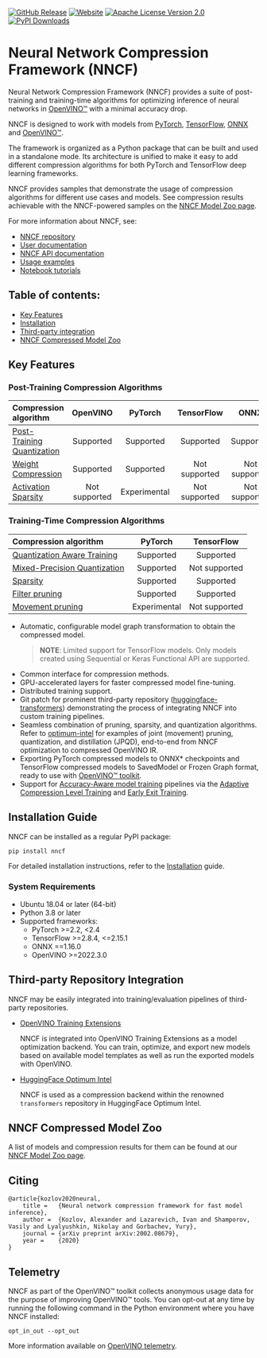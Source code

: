 [![GitHub Release](https://img.shields.io/github/v/release/openvinotoolkit/nncf?color=green)](https://github.com/openvinotoolkit/nncf/releases)
[![Website](https://img.shields.io/website?up_color=blue&up_message=docs&url=https%3A%2F%2Fdocs.openvino.ai%2Flatest%2Fopenvino_docs_model_optimization_guide.html)](https://docs.openvino.ai/nncf)
[![Apache License Version 2.0](https://img.shields.io/badge/license-Apache_2.0-green.svg)](LICENSE)
[![PyPI Downloads](https://static.pepy.tech/badge/nncf)](https://pypi.org/project/nncf/)

# Neural Network Compression Framework (NNCF)

Neural Network Compression Framework (NNCF) provides a suite of post-training
and training-time algorithms for optimizing inference of neural networks in
[OpenVINO&trade;](https://docs.openvino.ai) with a minimal accuracy drop.


NNCF is designed to work with models from [PyTorch](https://pytorch.org/),
[TensorFlow](https://www.tensorflow.org/), [ONNX](https://onnx.ai/) and
[OpenVINO&trade;](https://docs.openvino.ai).

The framework is organized as a Python package that can be built and used
in a standalone mode. Its architecture is unified to make it easy to
add different compression algorithms for both PyTorch and TensorFlow deep
learning frameworks.


NNCF provides samples that demonstrate the usage of compression algorithms
for different use cases and models. See compression results achievable
with the NNCF-powered samples on the
[NNCF Model Zoo page](https://github.com/openvinotoolkit/nncf/blob/develop/docs/ModelZoo.md).

For more information about NNCF, see:
- [NNCF repository](https://github.com/openvinotoolkit/nncf)
- [User documentation](https://docs.openvino.ai/nncf)
- [NNCF API documentation](https://openvinotoolkit.github.io/nncf/autoapi/nncf/)
- [Usage examples](https://github.com/openvinotoolkit/nncf/tree/develop/docs/usage)
- [Notebook tutorials](https://github.com/openvinotoolkit/openvino_notebooks/blob/latest/notebooks/README.md#model-training)




## Table of contents:

- [Key Features](#key-features)
- [Installation](#installation-guide)
- [Third-party integration](#third-party-repository-integration)
- [NNCF Compressed Model Zoo](#nncf-compressed-model-zoo)



## Key Features<a id="key-features"></a>

### Post-Training Compression Algorithms

| Compression algorithm                                                                                                                                       | OpenVINO  | PyTorch   | TensorFlow    | ONNX          |
| :---------------------------------------------------------------------------------------------------------------------------------------------------------- | :-------: | :-------: | :-----------: | :-----------: |
| [Post-Training Quantization](https://github.com/openvinotoolkit/nncf/blob/develop/docs/usage/post_training_compression/post_training_quantization/Usage.md) | Supported | Supported | Supported     | Supported     |
| [Weight Compression](https://github.com/openvinotoolkit/nncf/blob/develop/docs/usage/post_training_compression/weights_compression/Usage.md)                | Supported | Supported | Not supported | Not supported |
| [Activation Sparsity](https://github.com/openvinotoolkit/nncf/blob/develop/nncf/experimental/torch/sparsify_activations/ActivationSparsity.md)              | Not supported | Experimental |Not supported| Not supported |

### Training-Time Compression Algorithms

| Compression algorithm                                                                                                                                                                         | PyTorch      | TensorFlow    |
| :-------------------------------------------------------------------------------------------------------------------------------------------------------------------------------------------- | :----------: | :-----------: |
| [Quantization Aware Training](https://github.com/openvinotoolkit/nncf/blob/develop/docs/usage/training_time_compression/quantization_aware_training/Usage.md)                                 | Supported    | Supported     |
| [Mixed-Precision Quantization](https://github.com/openvinotoolkit/nncf/blob/develop/docs/usage/training_time_compression/other_algorithms/LegacyQuantization.md#mixed-precision-quantization) | Supported    | Not supported |
| [Sparsity](https://github.com/openvinotoolkit/nncf/blob/develop/docs/usage/training_time_compression/other_algorithms/Sparsity.md)                                                            | Supported    | Supported     |
| [Filter pruning](https://github.com/openvinotoolkit/nncf/blob/develop/docs/usage/training_time_compression/other_algorithms/Pruning.md)                                                       | Supported    | Supported     |
| [Movement pruning](https://github.com/openvinotoolkit/nncf/blob/develop/nncf/experimental/torch/sparsity/movement/MovementSparsity.md)                                                        | Experimental | Not supported |

- Automatic, configurable model graph transformation to obtain the compressed
  model.
  > **NOTE**: Limited support for TensorFlow models. Only models created using
    Sequential or Keras Functional API are supported.
- Common interface for compression methods.
- GPU-accelerated layers for faster compressed model fine-tuning.
- Distributed training support.
- Git patch for prominent third-party repository
  ([huggingface-transformers](https://github.com/huggingface/transformers))
  demonstrating the process of integrating NNCF into custom training pipelines.
- Seamless combination of pruning, sparsity, and quantization algorithms. Refer
  to [optimum-intel](https://github.com/huggingface/optimum-intel/tree/main/examples/openvino)
  for examples of joint (movement) pruning, quantization, and distillation
  (JPQD), end-to-end from NNCF optimization to compressed OpenVINO IR.
- Exporting PyTorch compressed models to ONNX\* checkpoints and TensorFlow
  compressed models to SavedModel or Frozen Graph format, ready to use with
  [OpenVINO&trade; toolkit](https://docs.openvino.ai).
- Support for [Accuracy-Aware model training](https://github.com/openvinotoolkit/nncf/blob/develop/docs/usage/training_time_compression/other_algorithms/Usage.md#accuracy-aware-model-training)
  pipelines via the [Adaptive Compression Level Training](https://github.com/openvinotoolkit/nncf/blob/develop/docs/accuracy_aware_model_training/AdaptiveCompressionLevelTraining.md)
  and [Early Exit Training](https://github.com/openvinotoolkit/nncf/blob/develop/docs/accuracy_aware_model_training/EarlyExitTraining.md).



## Installation Guide<a id="installation-guide"></a>

NNCF can be installed as a regular PyPI package:

```bash
pip install nncf
```

For detailed installation instructions, refer to the
[Installation](https://github.com/openvinotoolkit/nncf/blob/develop/docs/Installation.md) guide.


### System Requirements

- Ubuntu 18.04 or later (64-bit)
- Python 3.8 or later
- Supported frameworks:
  - PyTorch >=2.2, <2.4
  - TensorFlow >=2.8.4, <=2.15.1
  - ONNX ==1.16.0
  - OpenVINO >=2022.3.0


## Third-party Repository Integration<a id="third-party-repository-integration"></a>

NNCF may be easily integrated into training/evaluation pipelines of third-party
repositories.

- [OpenVINO Training Extensions](https://github.com/openvinotoolkit/training_extensions)

  NNCF is integrated into OpenVINO Training Extensions as a model optimization
  backend. You can train, optimize, and export new models based on available
  model templates as well as run the exported models with OpenVINO.

- [HuggingFace Optimum Intel](https://huggingface.co/docs/optimum/intel/optimization_ov)

  NNCF is used as a compression backend within the renowned `transformers`
  repository in HuggingFace Optimum Intel.


## NNCF Compressed Model Zoo<a id="nncf-compressed-model-zoo"></a>

A list of models and compression results for them can be found at our
[NNCF Model Zoo page](https://github.com/openvinotoolkit/nncf/blob/develop/docs/ModelZoo.md).



## Citing

```bi
@article{kozlov2020neural,
    title =   {Neural network compression framework for fast model inference},
    author =  {Kozlov, Alexander and Lazarevich, Ivan and Shamporov, Vasily and Lyalyushkin, Nikolay and Gorbachev, Yury},
    journal = {arXiv preprint arXiv:2002.08679},
    year =    {2020}
}
```


## Telemetry

NNCF as part of the OpenVINO™ toolkit collects anonymous usage data for the
purpose of improving OpenVINO™ tools. You can opt-out at any time by running
the following command in the Python environment where you have NNCF installed:

```
opt_in_out --opt_out
```

More information available on
[OpenVINO telemetry](https://docs.openvino.ai/nightly/about-openvino/additional-resources/telemetry.html).
